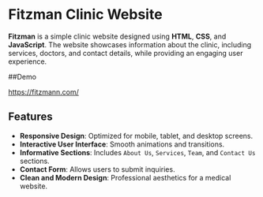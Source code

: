 # Fitzman Clinic Website

**Fitzman** is a simple clinic website designed using **HTML**, **CSS**, and **JavaScript**. The website showcases information about the clinic, including services, doctors, and contact details, while providing an engaging user experience.

##Demo

https://fitzmann.com/

## Features

- **Responsive Design**: Optimized for mobile, tablet, and desktop screens.
- **Interactive User Interface**: Smooth animations and transitions.
- **Informative Sections**: Includes `About Us`, `Services`, `Team`, and `Contact Us` sections.
- **Contact Form**: Allows users to submit inquiries.
- **Clean and Modern Design**: Professional aesthetics for a medical website.

